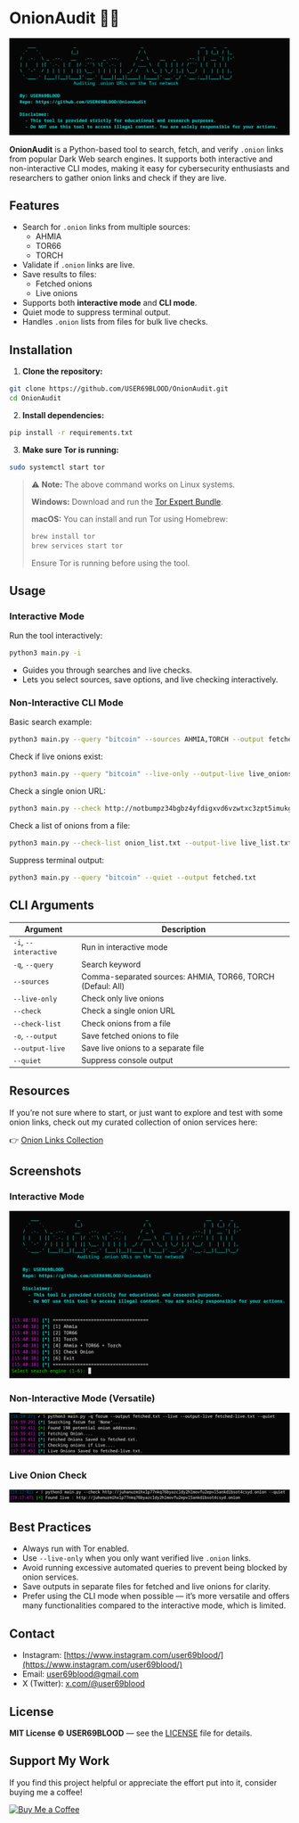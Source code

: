 # OnionAudit 🕵️‍♂️

![Banner](assets/banner.png)  

**OnionAudit** is a Python-based tool to search, fetch, and verify `.onion` links from popular Dark Web search engines. It supports both interactive and non-interactive CLI modes, making it easy for cybersecurity enthusiasts and researchers to gather onion links and check if they are live.



## Features

- Search for `.onion` links from multiple sources:
  - AHMIA
  - TOR66
  - TORCH
- Validate if `.onion` links are live.
- Save results to files:
  - Fetched onions
  - Live onions
- Supports both **interactive mode** and **CLI mode**.
- Quiet mode to suppress terminal output.
- Handles `.onion` lists from files for bulk live checks.



## Installation

1. **Clone the repository:**
```bash
git clone https://github.com/USER69BLOOD/OnionAudit.git
cd OnionAudit
```

2. **Install dependencies:**
```bash
pip install -r requirements.txt
```

3. **Make sure Tor is running:**
```bash
sudo systemctl start tor
```
> ⚠️ **Note:** The above command works on Linux systems.
>
> **Windows:** Download and run the [Tor Expert Bundle](https://www.torproject.org/download/tor/).
>
> **macOS:** You can install and run Tor using Homebrew:
>
> ```bash
> brew install tor
> brew services start tor
> ```
>
> Ensure Tor is running before using the tool.



## Usage

### Interactive Mode
Run the tool interactively:
```bash
python3 main.py -i
```
- Guides you through searches and live checks.
- Lets you select sources, save options, and live checking interactively.

### Non-Interactive CLI Mode
Basic search example:
```bash
python3 main.py --query "bitcoin" --sources AHMIA,TORCH --output fetched.txt
```

Check if live onions exist:
```bash
python3 main.py --query "bitcoin" --live-only --output-live live_onions.txt
```

Check a single onion URL:
```bash
python3 main.py --check http://notbumpz34bgbz4yfdigxvd6vzwtxc3zpt5imukgl6bvip2nikdmdaad.onion
```

Check a list of onions from a file:
```bash
python3 main.py --check-list onion_list.txt --output-live live_list.txt
```

Suppress terminal output:
```bash
python3 main.py --query "bitcoin" --quiet --output fetched.txt
```


## CLI Arguments

| Argument | Description |
|----------|-------------|
| `-i`, `--interactive` | Run in interactive mode |
| `-q`, `--query` | Search keyword |
| `--sources` | Comma-separated sources: AHMIA, TOR66, TORCH (Defaul: All) |
| `--live-only` | Check only live onions |
| `--check` | Check a single onion URL |
| `--check-list` | Check onions from a file |
| `-o`, `--output` | Save fetched onions to file |
| `--output-live` | Save live onions to a separate file |
| `--quiet` | Suppress console output |

## Resources

If you’re not sure where to start, or just want to explore and test with some onion links, check out my curated collection of onion services here:  

👉 [Onion Links Collection](https://user69blood.github.io/tor-links/)  


## Screenshots

### Interactive Mode
![Interactive Mode](assets/interactive_mode.png)  

### Non-Interactive Mode (Versatile)
![CLI Search](assets/cli.png)  

### Live Onion Check
![Live Check](assets/live_check.png)  




## Best Practices

- Always run with Tor enabled.  
- Use `--live-only` when you only want verified live `.onion` links.  
- Avoid running excessive automated queries to prevent being blocked by onion services.  
- Save outputs in separate files for fetched and live onions for clarity.  
- Prefer using the CLI mode when possible — it’s more versatile and offers many functionalities compared to the interactive mode, which is limited.  



## Contact

*   Instagram: [https://www.instagram.com/user69blood/](https://www.instagram.com/user69blood/)
*   Email: user69blood@gmail.com
*   X (Twitter): [x.com/@user69blood](x.com/@user69blood)


## License

**MIT License © USER69BLOOD** — see the [LICENSE](LICENSE) file for details.



## Support My Work

If you find this project helpful or appreciate the effort put into it, consider buying me a coffee!

<a href="buymeacoffee.com/user69x69" target="_blank"><img src="https://cdn.buymeacoffee.com/buttons/v2/default-yellow.png" alt="Buy Me a Coffee" width="200"></a>



